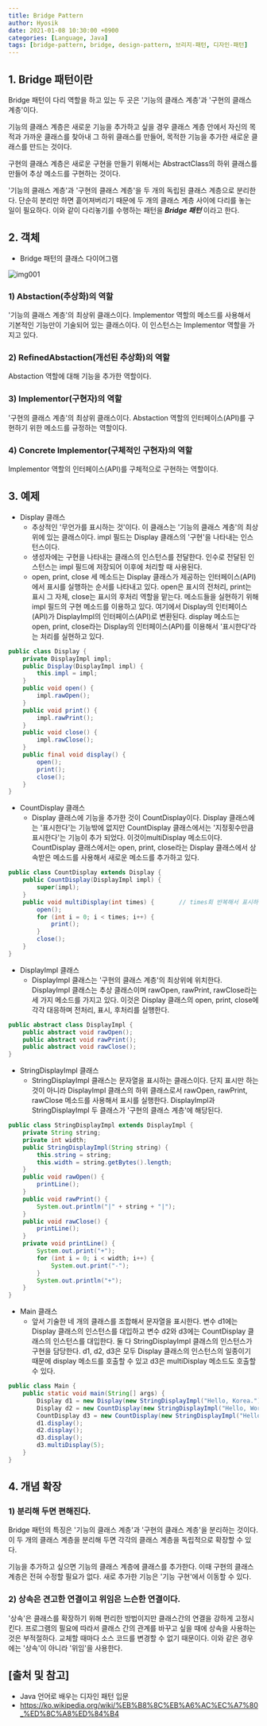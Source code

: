 ```yaml
--- 
title: Bridge Pattern
author: Hyosik
date: 2021-01-08 10:30:00 +0900
categories: [Language, Java]
tags: [bridge-pattern, bridge, design-pattern, 브리지-패턴, 디자인-패턴]
---
```


## 1. Bridge 패턴이란
Bridge 패턴이 다리 역할을 하고 있는 두 곳은 '기능의 클래스 계층'과 '구현의 클래스 계층'이다.

기능의 클래스 계층은 새로운 기능을 추가하고 싶을 경우 클래스 계층 안에서 자신의 목적과 가까운 클래스를 찾아내 그 하위 클래스를 만들어, 목적한 기능을 추가한 새로운 클래스를 만드는 것이다.

구현의 클래스 계층은 새로운 구현을 만들기 위해서는 AbstractClass의 하위 클래스를 만들어 추상 메소드를 구현하는 것이다.

'기능의 클래스 계층'과 '구현의 클래스 계층'을 두 개의 독립된 클래스 계층으로 분리한다. 단순히 분리만 하면 흩어져버리기 때문에 두 개의 클래스 계층 사이에 다리를 놓는 일이 필요하다. 이와 같이 다리놓기를 수행하는 패턴을 _**Bridge 패턴**_ 이라고 한다.

## 2. 객체

* Bridge 패턴의 클래스 다이어그램

![img001](/assets/img/2021-01-08-bridge-pattern/img001.png)

### 1) Abstaction(추상화)의 역할
'기능의 클래스 계층'의 최상위 클래스이다. Implementor 역할의 메소드를 사용해서 기본적인 기능만이 기술되어 있는 클래스이다. 이 인스턴스는 Implementor 역할을 가지고 있다.

### 2) RefinedAbstaction(개선된 추상화)의 역할
Abstaction 역할에 대해 기능을 추가한 역할이다.

### 3) Implementor(구현자)의 역할
'구현의 클래스 계층'의 최상위 클래스이다. Abstaction 역할의 인터페이스(API)를 구현하기 위한 메소드를 규정하는 역할이다.

### 4) Concrete Implementor(구체적인 구현자)의 역할
Implementor 역할의 인터페이스(API)를 구체적으로 구현하는 역할이다.

## 3. 예제

* Display 클래스
  - 추상적인 '무언가를 표시하는 것'이다. 이 클래스는 '기능의 클래스 계층'의 최상위에 있는 클래스이다. impl 필드는 Display 클래스의 '구현'을 나타내는 인스턴스이다.
  - 생성자에는 구현을 나타내는 클래스의 인스턴스를 전달한다. 인수로 전달된 인스턴스는 impl 필드에 저장되어 이후에 처리할 때 사용된다.
  - open, print, close 세 메소드는 Display 클래스가 제공하는 인터페이스(API)에서 표시를 실행하는 순서를 나타내고 있다. open은 표시의 전처리, print는 표시 그 자체, close는 표시의 후처리 역할을 맡는다. 메소드들을 실현하기 위해 impl 필드의 구현 메소드를 이용하고 있다. 여기에서 Display의 인터페이스(API)가 DisplayImpl의 인터페이스(API)로 변환된다. display 메소드는 open, print, close라는 Display의 인터페이스(API)를 이용해서 '표시한다'라는 처리를 실현하고 있다.

```java
public class Display {
    private DisplayImpl impl;
    public Display(DisplayImpl impl) {
        this.impl = impl;
    }
    public void open() {
        impl.rawOpen();
    }
    public void print() {
        impl.rawPrint();
    }
    public void close() {
        impl.rawClose();
    }
    public final void display() {
        open();
        print();
        close();
    }
}
```

* CountDisplay 클래스
  - Display 클래스에 기능을 추가한 것이 CountDisplay이다. Display 클래스에는 '표시한다'는 기능밖에 없지만 CountDisplay 클래스에서는 '지정횟수만큼 표시한다'는 기능이 추가 되었다. 이것이multiDisplay 메소드이다. CountDisplay 클래스에서는 open, print, close라는 Display 클래스에서 상속받은 메소드를 사용해서 새로운 메소드를 추가하고 있다.

```java
public class CountDisplay extends Display {
    public CountDisplay(DisplayImpl impl) {
        super(impl);
    }
    public void multiDisplay(int times) {       // times회 반복해서 표시하기
        open();
        for (int i = 0; i < times; i++) {
            print();
        }
        close();
    }
}
```

* DisplayImpl 클래스
  - DisplayImpl 클래스는 '구현의 클래스 계층'의 최상위에 위치한다. DisplayImpl 클래스는 추상 클래스이며 rawOpen, rawPrint, rawClose라는 세 가지 메소드를 가지고 있다. 이것은 Display 클래스의 open, print, close에 각각 대응하며 전처리, 표시, 후처리를 실행한다.

```java
public abstract class DisplayImpl {
    public abstract void rawOpen();
    public abstract void rawPrint();
    public abstract void rawClose();
}
```

* StringDisplayImpl 클래스
  - StringDisplayImpl 클래스는 문자열을 표시하는 클래스이다. 단지 표시만 하는 것이 아니라 DisplayImpl 클래스의 하위 클래스로서 rawOpen, rawPrint, rawClose 메소드를 사용해서 표시를 실행한다. DisplayImpl과 StringDisplayImpl 두 클래스가 '구현의 클래스 계층'에 해당된다.

```java
public class StringDisplayImpl extends DisplayImpl {
    private String string;
    private int width;
    public StringDisplayImpl(String string) {
        this.string = string;
        this.width = string.getBytes().length;
    }
    public void rawOpen() {
        printLine();
    }
    public void rawPrint() {
        System.out.println("|" + string + "|");
    }
    public void rawClose() {
        printLine();
    }
    private void printLine() {
        System.out.print("+");
        for (int i = 0; i < width; i++) {
            System.out.print("-");
        }
        System.out.println("+");
    }
}
```

* Main 클래스
  - 앞서 기술한 네 개의 클래스를 조합해서 문자열을 표시한다. 변수 d1에는 Display 클래스의 인스턴스를 대입하고 변수 d2와 d3에는 CountDisplay 클래스의 인스턴스를 대입한다. 둘 다 StringDisplayImpl 클래스의 인스턴스가 구현을 담당한다. d1, d2, d3은 모두 Display 클래스의 인스턴스의 일종이기 때문에 display 메소드를 호출할 수 있고 d3은 multiDisplay 메소드도 호출할 수 있다.

```java
public class Main {
    public static void main(String[] args) {
        Display d1 = new Display(new StringDisplayImpl("Hello, Korea."));
        Display d2 = new CountDisplay(new StringDisplayImpl("Hello, World."));
        CountDisplay d3 = new CountDisplay(new StringDisplayImpl("Hello, Universe."));
        d1.display();
        d2.display();
        d3.display();
        d3.multiDisplay(5);
    }
}
```

## 4. 개념 확장

### 1) 분리해 두면 편해진다.
Bridge 패턴의 특징은 '기능의 클래스 계층'과 '구현의 클래스 계층'을 분리하는 것이다. 이 두 개의 클래스 계층을 분리해 두면 각각의 클래스 계층을 독립적으로 확장할 수 있다.

기능을 추가하고 싶으면 기능의 클래스 계층에 클래스를 추가한다. 이때 구현의 클래스 계층은 전혀 수정할 필요가 없다. 새로 추가한 기능은 '기능 구현'에서 이동할 수 있다.

### 2) 상속은 견고한 연결이고 위임은 느슨한 연결이다.
'상속'은 클래스를 확장하기 위해 편리한 방법이지만 클래스간의 연결을 강하게 고정시킨다. 프로그램의 필요에 따라서 클래스 간의 관계를 바꾸고 싶을 때에 상속을 사용하는 것은 부적절하다. 교체할 때마다 소스 코드를 변경할 수 없기 때문이다. 이와 같은 경우에는 '상속'이 아니라 '위임'을 사용한다.

## [출처 및 참고]
* Java 언어로 배우는 디자인 패턴 입문
* <https://ko.wikipedia.org/wiki/%EB%B8%8C%EB%A6%AC%EC%A7%80_%ED%8C%A8%ED%84%B4>
